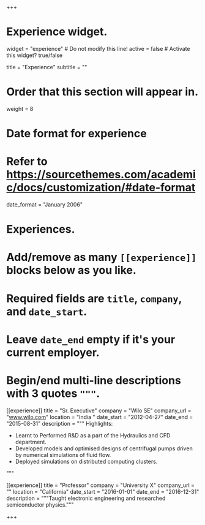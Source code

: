 +++
# Experience widget.
widget = "experience"  # Do not modify this line!
active = false  # Activate this widget? true/false

title = "Experience"
subtitle = ""

# Order that this section will appear in.
weight = 8

# Date format for experience
#   Refer to https://sourcethemes.com/academic/docs/customization/#date-format
date_format = "January 2006"

# Experiences.
#   Add/remove as many `[[experience]]` blocks below as you like.
#   Required fields are `title`, `company`, and `date_start`.
#   Leave `date_end` empty if it's your current employer.
#   Begin/end multi-line descriptions with 3 quotes `"""`.
[[experience]]
  title = "Sr. Executive"
  company = "Wilo SE"
  company_url = "www.wilo.com"
  location = "India "
  date_start = "2012-04-27"
  date_end = "2015-08-31"
  description = """
Highlights: 

* Learnt to Performed R&D as a part of the Hydraulics and CFD department.
* Developed models and optimised designs of centrifugal pumps driven by numerical simulations of fluid flow.
* Deployed simulations on distributed computing clusters. 

"""

[[experience]]
  title = "Professor"
  company = "University X"
  company_url = ""
  location = "California"
  date_start = "2016-01-01"
  date_end = "2016-12-31"
  description = """Taught electronic engineering and researched semiconductor physics."""

+++
